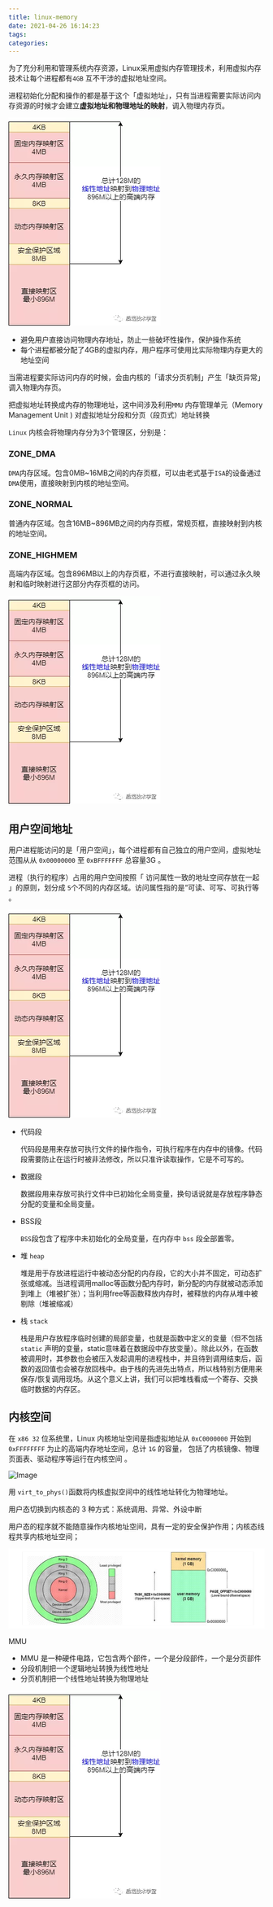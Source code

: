 ```yaml
---
title: linux-memory
date: 2021-04-26 16:14:23
tags:
categories:
---
```






为了充分利用和管理系统内存资源，Linux采用虚拟内存管理技术，利用虚拟内存技术让每个进程都有`4GB` 互不干涉的虚拟地址空间。

进程初始化分配和操作的都是基于这个「虚拟地址」，只有当进程需要实际访问内存资源的时候才会建立**虚拟地址和物理地址的映射**，调入物理内存页。

![Image](linux-memory/640)

- 避免用户直接访问物理内存地址，防止一些破坏性操作，保护操作系统
- 每个进程都被分配了4GB的虚拟内存，用户程序可使用比实际物理内存更大的地址空间

当需进程要实际访问内存的时候，会由内核的「请求分页机制」产生「缺页异常」调入物理内存页。

把虚拟地址转换成内存的物理地址，这中间涉及利用`MMU` 内存管理单元（Memory Management Unit ) 对虚拟地址分段和分页（段页式）地址转换

`Linux` 内核会将物理内存分为3个管理区，分别是：

### ZONE_DMA

`DMA`内存区域。包含0MB~16MB之间的内存页框，可以由老式基于`ISA`的设备通过`DMA`使用，直接映射到内核的地址空间。

### ZONE_NORMAL

普通内存区域。包含16MB~896MB之间的内存页框，常规页框，直接映射到内核的地址空间。

### ZONE_HIGHMEM

高端内存区域。包含896MB以上的内存页框，不进行直接映射，可以通过永久映射和临时映射进行这部分内存页框的访问。

![Image](linux-memory/640)



## 用户空间地址

用户进程能访问的是「用户空间」，每个进程都有自己独立的用户空间，虚拟地址范围从从 `0x00000000` 至 `0xBFFFFFFF` 总容量3G 。



进程（执行的程序）占用的用户空间按照「 访问属性一致的地址空间存放在一起 」的原则，划分成 `5`个不同的内存区域。访问属性指的是“可读、可写、可执行等 。



![Image](linux-memory/640)

- 代码段

  代码段是用来存放可执行文件的操作指令，可执行程序在内存中的镜像。代码段需要防止在运行时被非法修改，所以只准许读取操作，它是不可写的。

- 数据段

  数据段用来存放可执行文件中已初始化全局变量，换句话说就是存放程序静态分配的变量和全局变量。

- BSS段

  `BSS`段包含了程序中未初始化的全局变量，在内存中 `bss` 段全部置零。

- 堆 `heap`

  堆是用于存放进程运行中被动态分配的内存段，它的大小并不固定，可动态扩张或缩减。当进程调用malloc等函数分配内存时，新分配的内存就被动态添加到堆上（堆被扩张）；当利用free等函数释放内存时，被释放的内存从堆中被剔除（堆被缩减）

- 栈 `stack`

  栈是用户存放程序临时创建的局部变量，也就是函数中定义的变量（但不包括 `static` 声明的变量，static意味着在数据段中存放变量）。除此以外，在函数被调用时，其参数也会被压入发起调用的进程栈中，并且待到调用结束后，函数的返回值也会被存放回栈中。由于栈的先进先出特点，所以栈特别方便用来保存/恢复调用现场。从这个意义上讲，我们可以把堆栈看成一个寄存、交换临时数据的内存区。

## 内核空间

在 `x86 32` 位系统里，Linux 内核地址空间是指虚拟地址从 `0xC0000000` 开始到 `0xFFFFFFFF` 为止的高端内存地址空间，总计 `1G` 的容量， 包括了内核镜像、物理页面表、驱动程序等运行在内核空间 。

![Image](https://mmbiz.qpic.cn/mmbiz_png/ceNmtYOhbMTz21XD2UcYWtoBBNHjicw025DwlBaLjtmuEwtfjXsdLDh0Ruw7b62ZhTHJwEMkcc5NRaTgIP60trA/640?wx_fmt=png&tp=webp&wxfrom=5&wx_lazy=1&wx_co=1)

用 `virt_to_phys()`函数将内核虚拟空间中的线性地址转化为物理地址。





用户态切换到内核态的 3 种方式：系统调用、异常、外设中断

用户态的程序就不能随意操作内核地址空间，具有一定的安全保护作用；内核态线程共享内核地址空间；

![image-20210426162841923](linux-memory/image-20210426162841923.png)

MMU

- MMU 是一种硬件电路，它包含两个部件，一个是分段部件，一个是分页部件
- 分段机制把一个逻辑地址转换为线性地址
- 分页机制把一个线性地址转换为物理地址

![Image](linux-memory/640)